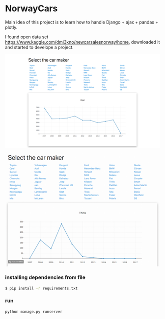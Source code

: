 # NorwayCars

Main idea of this project is to learn how to handle Django + ajax + pandas + plotly.

I found open data set https://www.kaggle.com/dmi3kno/newcarsalesnorway/home, downloaded it and started to develope a project.

![](screenshots/screenshot_2.png)

![](screenshots/gif.gif)


### installing dependencies from file
```bash
$ pip install -r requirements.txt
```

### run

```bash
python manage.py runserver
```